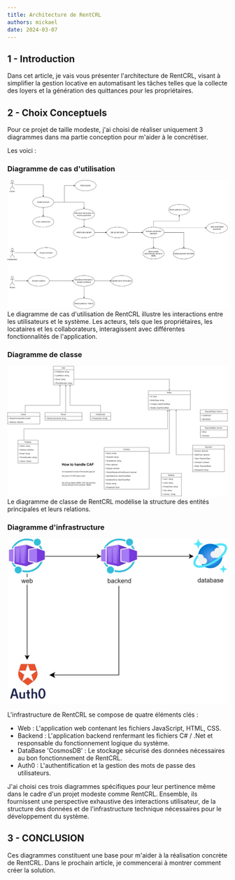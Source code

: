 ```yaml
---
title: Architecture de RentCRL
authors: mickael
date: 2024-03-07
---
```


<!-- # 02 - Architecture de RentCRL -->

## 1 - Introduction

<head>
  <meta name="og:title" content="Architecture RentCRL"/>
  <meta name="og:image" content="/static/img/architecture-Infrastructure.png"/>
  <meta name="twitter:image" content="/static/img/architecture-Infrastructure.png"/>
</head>

Dans cet article, je vais vous présenter l'architecture de RentCRL, visant à simplifier la gestion locative en automatisant les tâches telles que la collecte des loyers et la génération des quittances pour les propriétaires.

## 2 - Choix Conceptuels

Pour ce projet de taille modeste, j'ai choisi de réaliser uniquement 3 diagrammes dans ma partie conception pour m'aider à le concrétiser.

<!-- truncate -->

Les voici :

### Diagramme de cas d'utilisation

<a href="/img/architecture-Use-case.jpg" target="_blank">
<img src="/img/architecture-Use-case.jpg" alt="architecture-Use-case"/>
</a>
Le diagramme de cas d'utilisation de RentCRL illustre les interactions entre les utilisateurs et le système. Les acteurs, tels que les propriétaires, les locataires et les collaborateurs, interagissent avec différentes fonctionnalités de l'application.

### Diagramme de classe

<a href="/img/architecture-Class-Diagram.jpg" target="_blank">
<img src="/img/architecture-Class-Diagram.jpg" alt="architecture-Class-Diagram"/>
</a>
Le diagramme de classe de RentCRL modélise la structure des entités principales et leurs relations.

### Diagramme d'infrastructure

<a href="/img/architecture-Infrastructure.jpg" target="_blank">
<img src="/img/architecture-Infrastructure.jpg" alt="architecture-Infrastructure"/>
</a>

L'infrastructure de RentCRL se compose de quatre éléments clés :

- Web : L'application web contenant les fichiers JavaScript, HTML, CSS.
- Backend : L'application backend renfermant les fichiers C# / .Net et responsable du fonctionnement logique du système.
- DataBase 'CosmosDB' : Le stockage sécurisé des données nécessaires au bon fonctionnement de RentCRL.
- Auth0 : L'authentification et la gestion des mots de passe des utilisateurs.

J'ai choisi ces trois diagrammes spécifiques pour leur pertinence même dans le cadre d'un projet modeste comme RentCRL. Ensemble, ils fournissent une perspective exhaustive des interactions utilisateur, de la structure des données et de l'infrastructure technique nécessaires pour le développement du système.

## 3 - CONCLUSION

Ces diagrammes constituent une base pour m'aider à la réalisation concrète de RentCRL. Dans le prochain article, je commencerai à montrer comment créer la solution.
